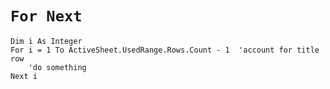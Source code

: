 # `For Next`

```vba
Dim i As Integer
For i = 1 To ActiveSheet.UsedRange.Rows.Count - 1  'account for title row
    'do something
Next i
```
